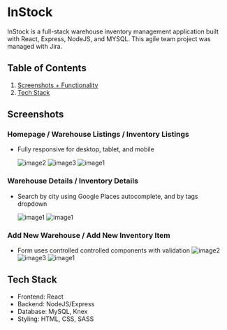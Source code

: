 # InStock

InStock is a full-stack warehouse inventory management application built with React, Express, NodeJS, and MYSQL. This agile team project was managed with Jira.

## Table of Contents

1. [Screenshots + Functionality](#screenshots)
2. [Tech Stack](#tech-stack)

## Screenshots

### Homepage / Warehouse Listings / Inventory Listings

- Fully responsive for desktop, tablet, and mobile

  ![image2](https://user-images.githubusercontent.com/107284019/211250255-4ef4df93-18f7-44c9-ba87-c35018ddc55b.png)
  ![image3](https://user-images.githubusercontent.com/107284019/211255027-846bb982-20d6-43f5-ab26-413a2199e5cd.png)
  ![image1](https://user-images.githubusercontent.com/107284019/211250116-f0f69787-cae5-4a2f-91df-55e0d0eb2929.png)

### Warehouse Details / Inventory Details

- Search by city using Google Places autocomplete, and by tags dropdown

  ![image1](https://user-images.githubusercontent.com/107284019/211252349-00c62bf2-cf38-4ee4-b40f-0407576c02c4.png)
  ![image1](https://user-images.githubusercontent.com/107284019/211252339-6090b765-2e62-4709-9b53-21c06319319a.png)

### Add New Warehouse / Add New Inventory Item

- Form uses controlled controlled components with validation
  ![image2](https://user-images.githubusercontent.com/107284019/211253089-627f3670-a645-4d64-8ff1-3de45501e82d.png)
  ![image3](https://user-images.githubusercontent.com/107284019/211253092-13a6748f-1b7b-4bb3-85bc-dfbe84205489.png)
  ![image1](https://user-images.githubusercontent.com/107284019/211253102-eafa129b-2e2a-45e5-8d54-3498a0441d00.png)

## Tech Stack

- Frontend: React
- Backend: NodeJS/Express
- Database: MySQL, Knex
- Styling: HTML, CSS, SASS
